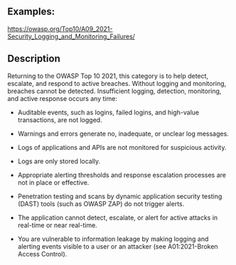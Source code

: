 ## Examples:
https://owasp.org/Top10/A09_2021-Security_Logging_and_Monitoring_Failures/


## Description
Returning to the OWASP Top 10 2021, this category is to help detect, escalate, and respond to active breaches. Without logging and monitoring, breaches cannot be detected. Insufficient logging, detection, monitoring, and active response occurs any time:

- Auditable events, such as logins, failed logins, and high-value transactions, are not logged.

- Warnings and errors generate no, inadequate, or unclear log messages.

- Logs of applications and APIs are not monitored for suspicious activity.

- Logs are only stored locally.

- Appropriate alerting thresholds and response escalation processes are not in place or effective.

- Penetration testing and scans by dynamic application security testing (DAST) tools (such as OWASP ZAP) do not trigger alerts.

- The application cannot detect, escalate, or alert for active attacks in real-time or near real-time.

- You are vulnerable to information leakage by making logging and alerting events visible to a user or an attacker (see A01:2021-Broken Access Control).